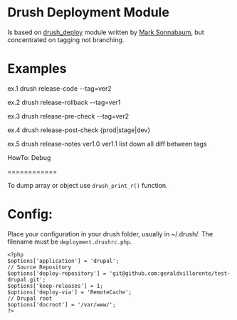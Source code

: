 Drush Deployment Module
=======================

Is based on [drush_deploy](http://drupal.org/project/drush_deploy) module written by [Mark Sonnabaum](https://drupal.org/user/75278), but concentrated on tagging not branching.

Examples
========

ex.1
drush release-code --tag=ver2

ex.2
drush release-rollback --tag=ver1

ex.3
drush release-pre-check --tag=ver2

ex.4
drush release-post-check {prod|stage|dev}

ex.5
drush release-notes ver1.0 ver1.1
list down all diff between tags

HowTo: Debug

============

To dump array or object use `drush_print_r()` function.

Config:
======

Place your configuration in your drush folder, usually in ~/.drush/. The filename must be `deployment.drushrc.php`.

```
<?php
$options['application'] = 'drupal';
// Source Repository
$options['deploy-repository'] = 'git@github.com:geraldvillorente/test-drupal.git';
$options['keep-releases'] = 1;
$options['deploy-via'] = 'RemoteCache';
// Drupal root
$options['docroot'] = '/var/www/';
?>
```
